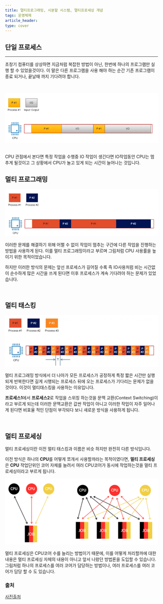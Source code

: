 ```yaml
---
title: 멀티프로그래밍, 시분할 시스템, 멀티프로세싱 개념
tags: 운영체제
article_header:
type: cover
---
```


## 단일 프로세스

---

초창기 컴퓨터를 상상하면 지금처럼 복잡한 방법이 아닌, 한번에 하나의 프로그램만 실행 할 수 있었을것이다.
이 말은 다른 프로그램을 사용 해야 하는 순간 기존 프로그램이 종료 되거나,
끝날때 까지 기다려야 합니다.

<br>

![](https://raw.githubusercontent.com/jickDo/picture/master/OS/study/cp1/4/single_process.png)

<br>
CPU 관점에서 본다면 특정 작업을 수행중 IO 작업이 생긴다면 IO작업동안 CPU는 멈추게
될것이고 그 상황에서 CPU가 놀고 있게 되는 시간이 늘어나는 것입니다.

<br>

## 멀티 프로그래밍

![](https://raw.githubusercontent.com/jickDo/picture/master/OS/study/cp1/4/multiprograming.png)

이러한 문제를 해결하기 위해 어쩔 수 없이 작업이 멈추는 구간에 다른 작업을 진행하는 방법을 사용하게 된다.
이를 멀티 프로그래밍이라고 부르며 그림처럼 CPU 사용률을 높이기 위한 목적이었습니다.

하지만 이러한 방식의 문제는 앞선 프로세스가 길어질 수록 즉 IO사용처럼 비는 시간없이 순수하게 많은 시간을
쓰게 된다면 이후 프로세스가 계속 기다려야 하는 문제가 있었습니다.

<br>

## 멀티 태스킹

![](https://raw.githubusercontent.com/jickDo/picture/master/OS/study/cp1/4/multitasking.png)

멀티 프로그래밍 방식에서 더 나아가 모든 프로세스가 공정하게 특정 짧은 시간만 실행되게 반복한다면 길게 시행되는
프로세스 뒤에 오는 프로세스가 기다리는 문제가 없을 것이다. 이것이 멀티태스킹을 사용하는 이유입니다.

**프로세스1**에서 **프로세스2**로 작업을 스위칭 하는것을 문맥 교환(Context Switching)이라고
부르게 되는데 이러한 문맥교환은 값싼 작업이 아니고 이러한 작업이 자주 일어나게 된다면 비효율 적인 단점이 부각되다 보니
새로운 방식을 사용하게 됩니다.

<br>

## 멀티 프로세싱

멀티 프로세싱이란 이전 멀티 태스킹과 이름은 비슷 하지만 완전히 다른 방식입니다.

이전 방식은 하나의 **CPU**를 어떻게 쪼개서 사용할까라는 목적이였다면, **멀티 프로세싱**은 **CPU** 작업단위인
코어 자체를 늘려서 여러 CPU코어가 동시에 작업하는것을 멀티 프로세싱이라고 부르게 됩니다.

![](https://raw.githubusercontent.com/jickDo/picture/master/OS/study/cp1/4/multiprocessing.png)

멀티 프로세싱은 CPU코어 수를 늘리는 방법이기 때문에, 이를 어떻게 처리할까에 대한 내용은 멀티 프로세싱 자체의 내용이 아니고 앞서 나왔던 방법론을 도입할 수 있습니다.
그림처럼 하나의 프로세스를 여러 코어가 담당하는 방법이나, 여러 프로세스를 여러 코어가 담당 할 수 도 있습니다.

### 출처
[사진출처](https://medium.com/@ashappyasiknow/single-process-system-multi-programming-multitasking-%EC%9D%B4%EB%9E%80-9f9b65ec0311)
